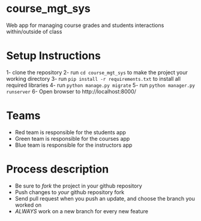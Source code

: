 # course_mgt_sys
Web app for managing course grades and students interactions within/outside of class

# Setup Instructions
1- clone the repository
2- run `cd course_mgt_sys` to make the project your working directory
3- run `pip install -r requirements.txt` to install all required libraries
4- run `python manage.py migrate`
5- run `python manager.py runserver`
6- Open browser to http://localhost:8000/

# Teams
- Red team is responsible for the students app
- Green team is responsible for the courses app
- Blue team is responsible for the instructors app

# Process description
- Be sure to *fork* the project in your github repository
- Push changes to *your* github repository fork
- Send pull request when you push an update, and choose the branch you worked on
- *ALWAYS* work on a new branch for every new feature
